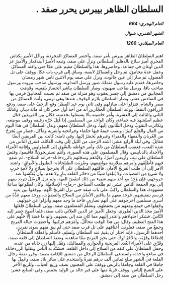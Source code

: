 <h1 dir="rtl">السلطان الظاهر بيبرس يحرر صفد  .</h1>

<h5 dir="rtl">العام الهجري:  664

الشهر القمري: شوال

العام الميلادي: 1266</h5>

<p dir="rtl">اهتم السلطانُ الظاهر بيبرس بأمر صفد، وأحضر العساكِرَ المجردة، ورحَّل الأمير بكتاش الفخري أميرَ سلاح بالدهليز السلطاني ونزل على صفد، وتبعه الأميرُ البندقدار والأميرُ عز الدين أوغان في جماعة، وحاصروها، هذا والسلطانُ مقيم على عكا حتى وافته العساكرُ، وعمل عدةَ مجانيقَ، ثم رحل والعساكِرُ لابسة، وساق إلى قربِ باب عكا، ووقفَ على تل الفضول، ثم سار إلى عين جالوت، ونزل على صفد يوم الاثنين ثامن شهر رمضان وحاصرها، فقدم عليه رسول متملك صور ورسل الفداوية، ورسول صاحب بيروت ورسول صاحب يافا، ورسل صاحب صهيون، وصار السلطان يباشر الحصارَ بنَفسِه، وقَدِمَت المجانيق من دمشق إلى جسر يعقوب وهو منزلة من صفد ثم نصبت المجانيقُ فرمي بها في السادس عشر، وصار السلطان يلازم الوقوف عندها وهي ترمي، وأتت العساكِرُ من مصر والشام، فنزلوا على منازلهم وفي ثاني يوم عيد الفطر: وقع الزحفُ على صفد، ودفع الزراقون النفطَ، ووعد السلطان الحجَّارين أنه من أخذ أول حجر كان له مائة دينار، وكذلك الثاني والثالث إلى العشرة، وأمر حاشيته بألا يشتغلوا بخدمته، فكان بين الفريقين قتال عظيم استُشهِدَ فيه جماعة، وكان الواحد من المسلمين إذا قُتِلَ جَرَّه رفيقه ووقف موضِعَه، وتكاثرت النقوبُ ودخل النقَّابون إليها، ودخل السلطانُ معهم، وبذل السلطانُ في هذا اليوم من المال والخِلَع كثيرًا، ونصب خيمةً فيها حكماء وجرائحية وأشربة ومآكل، فصار من يُجرَحُ من العُربان والفقهاء والفقراء وغيرهم يُحضَرُ إليها، وفي ثامنه: كانت بين الفريقين أيضًا مَقاتِلُ، وفي ليلة الرابع عشر: اشتد الزحف من الليل إلى وقت القائلة، فتفرق الناس من شدة التعب، فغضب السلطانُ من ذلك وأمر خواصَّه بالسَّوقِ إلى الصاواوين وإقامة الأمراء والأجداد بالدبابيس، وقال المسلمون على هذه الصورة، وأنتم تستريحون!! فأقيموا، وقبَضَ السلطان على نيف وأربعين أميرًا، وقيَّدَهم وسجَنَهم بالزردخاناه-خزانة السلاح-، ثم شفع فيهم فأطلَقَهم وأمرهم بملازمةِ مواضِعِهم، وضُرِبَت الطبلخاناه- الطبول والأبواق- واشتد الأمر إلى أن طلب الفرنجُ الأمان، فأمَّنَهم السلطان على ألا يخرجوا بسلاحٍ ولا لَأْمةِ حَربٍ ولا شيءٍ مِن الفضيات، ولا يُتلِفوا شيئًا من ذخائر القلعة بنارٍ ولا هدم، وأن يُفتَّشوا عند خروجهم، فإن وُجِدَ مع أحد منهم شيء من ذلك انتقَضَ العهد، ولم تزل الرسُلُ تتردد بينهم إلى يوم الجمعة الثامن عشر، ثم طلعت السناجق –رماح- الإسلاميَّة، وكان لطلوعها ساعةٌ مشهودة، هذا والسلطان راكِبٌ على باب صفد حتى نزل الفرنجُ كُلُّهم، ووقفوا بين يديه فرسم بتفتيشِهم، فوجد معهم ما يناقض الأمانَ من السلاح والفضيات، ووجد معهم عِدَّةً من أسرى مسلمين أخرجوهم على أنهم نصارى، فأخذ ما وجد معهم وأُنزِلوا عن خيولهم، وجُعِلوا في خيمةٍ ومعهم من يحفظهم، وتسَلَّمَ المسلمون صفد، وولى السلطانُ قلعَتَها الأميرَ مجد الدين الطوري، وجعل الأميرَ عز الدين العلائي نائب صفد، فلما أصبح حضر إليه النَّاسُ، فشكر اجتهادَهم واعتذر إليهم مما كان منه إلى بعضِهم، وإنه ما قصَدَ إلَّا حَثَّهم على هذا الفتح العظيم، وقال: من هذا الوقتِ نتحالَلُ، وأمَرَهم فركبوا، وأُحضِرَت خيالة الفرنج وجمعٌ من صفد، فضُرِبَت أعناقهم على تل قرب صفد حتى لم يبق منهم سوى نفرينِ، أحدهما الرسول، فإنه اختار أن يقيمَ عند السلطان ويُسلِم، فأسلم وأقطَعَه السلطانُ إقطاعًا وقَرَّبَه، والآخَرُ تُرِكَ حتى يخبِرَ الفرنج ممَّا شاهده، وصَعِدَ السلطانُ إلى قلعة صفد، وفَرَّق على الأمراء العُدَد الفرنجية والجواري والمماليك، ونَقَل إليها زردخاناه من عنده، وحمل السلطانُ على كتفه من السلاح إلى داخل القلعة، فتشَبَّه به الناس ونقلوا الزردخاناه في ساعةٍ واحدة، واستدعى السلطانُ الرجال من دمشق للإقامةِ بصفد، وقرر نفقةَ رجال القلعة في الشهرِ مبلغ ثمانين ألف درهم نقرةً واستخدم على سائر بلاد صفد، وعَمِلَ بها جامعًا في القلعة وجامعًا بالربض ووقفَ على المجنون نصف وربع الحباب، وللربع الآخر على الشيخ إلياس، ووقف قريةً منها على قبر خالد بن الوليد بحمص، وفي السابع عشر: رحل السلطان من صفد إلى دمشق.</p></br>
